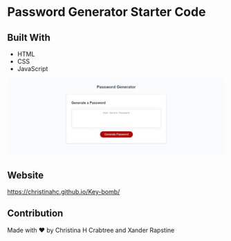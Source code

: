 # Password Generator Starter Code
## Built With
* HTML
* CSS
* JavaScript

![alt text](https://github.com/ChristinaHC/Key-bomb/blob/main/images/pwgen-ss.jpg)

## Website
https://christinahc.github.io/Key-bomb/

## Contribution
Made with ❤️ by Christina H Crabtree and Xander Rapstine
